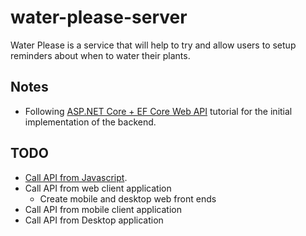 # water-please-server

Water Please is a service that will help to try and allow users to setup reminders about when to water their plants.

## Notes
* Following [ASP.NET Core + EF Core Web API](https://docs.microsoft.com/en-us/aspnet/core/tutorials/first-web-api?view=aspnetcore-3.1&tabs=visual-studio-code) tutorial for the initial implementation of the backend.

## TODO
* [Call API from Javascript](https://docs.microsoft.com/en-us/aspnet/core/tutorials/web-api-javascript?view=aspnetcore-3.0).
* Call API from web client application
  * Create mobile and desktop web front ends
* Call API from mobile client application
* Call API from Desktop application